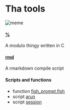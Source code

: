 # Tha tools
![meme](https://media1.tenor.com/images/c88ccf7c4a73ed1bc594fb4d74889db8/tenor.gif?itemid=9414483)

#### [%](https://raw.githubusercontent.com/ernestoittig/mytools/master/%/%.c)
A modulo thingy written in C
#### [rmd](https://raw.githubusercontent.com/ernestoittig/mytools/master/rmd/install)
A rmarkdown compile script
#### Scripts and functions
+ function [fish_prompt.fish](https://raw.githubusercontent.com/ernestoittig/mytools/master/fish/fish_prompt.fish)
+ script [arun](https://raw.githubusercontent.com/ernestoittig/mytools/master/scripts/arun)
+ script [session](https://raw.githubusercontent.com/ernestoittig/mytools/master/scripts/session)
